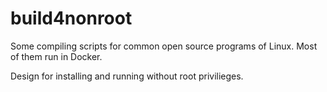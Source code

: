 # build4nonroot
Some compiling scripts for common open source programs of Linux. Most of them run in Docker.

Design for installing and running without root privilieges.
